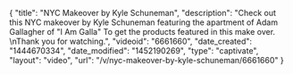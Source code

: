 {
    "title": "NYC Makeover by Kyle Schuneman",
    "description": "Check out this NYC makeover by Kyle Schuneman featuring the apartment of Adam Gallagher of \"I Am Galla\" To get the products featured in this make over. \nThank you for watching.",
    "videoid": "6661660",
    "date_created": "1444670334",
    "date_modified": "1452190269",
    "type": "captivate",
    "layout": "video",
    "url": "\/v\/nyc-makeover-by-kyle-schuneman\/6661660"
}